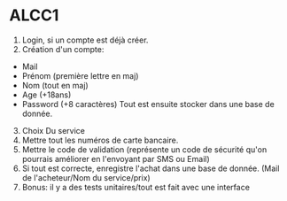 # ALCC1

1) Login, si un compte est déjà créer.
2) Création d'un compte: 
- Mail
- Prénom (première lettre en maj)
- Nom (tout en maj)
- Age (+18ans)
- Password (+8 caractères)
Tout est ensuite stocker dans une base de donnée.
3) Choix Du service
4) Mettre tout les numéros de carte bancaire.
5) Mettre le code de validation (représente un code de sécurité qu'on pourrais améliorer en l'envoyant par SMS ou Email)
6) Si tout est correcte, enregistre l'achat dans une base de donnée. (Mail de l'acheteur/Nom du service/prix)
7) Bonus: il y a des tests unitaires/tout est fait avec une interface
